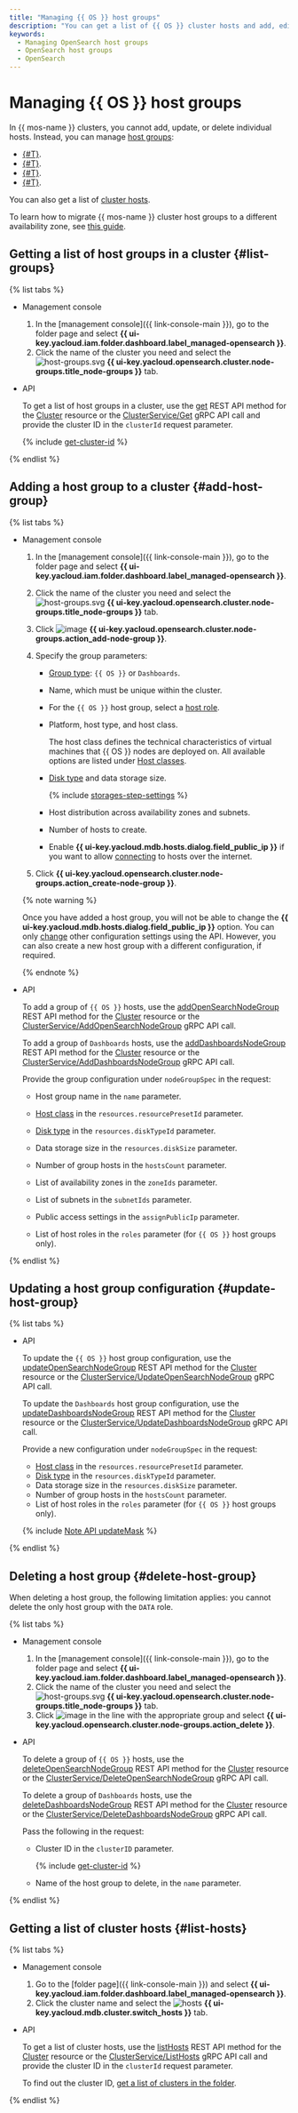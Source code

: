 ```yaml
---
title: "Managing {{ OS }} host groups"
description: "You can get a list of {{ OS }} cluster hosts and add, edit, or delete cluster host groups."
keywords:
  - Managing OpenSearch host groups
  - OpenSearch host groups
  - OpenSearch
---
```


# Managing {{ OS }} host groups

In {{ mos-name }} clusters, you cannot add, update, or delete individual hosts. Instead, you can manage [host groups](../concepts/host-groups.md):

* [{#T}](#list-groups).
* [{#T}](#add-host-group).
* [{#T}](#update-host-group).
* [{#T}](#delete-host-group).

You can also get a list of [cluster hosts](#list-hosts).

To learn how to migrate {{ mos-name }} cluster host groups to a different availability zone, see [this guide](host-migration.md).

## Getting a list of host groups in a cluster {#list-groups}

{% list tabs %}

- Management console

   1. In the [management console]({{ link-console-main }}), go to the folder page and select **{{ ui-key.yacloud.iam.folder.dashboard.label_managed-opensearch }}**.
   1. Click the name of the cluster you need and select the ![host-groups.svg](../../_assets/mdb/host-groups.svg) **{{ ui-key.yacloud.opensearch.cluster.node-groups.title_node-groups }}** tab.

- API

   To get a list of host groups in a cluster, use the [get](../api-ref/Cluster/get.md) REST API method for the [Cluster](../api-ref/Cluster/index.md) resource or the [ClusterService/Get](../api-ref/grpc/cluster_service.md#Get) gRPC API call and provide the cluster ID in the `clusterId` request parameter.

   {% include [get-cluster-id](../../_includes/managed-opensearch/get-cluster-id.md) %}

{% endlist %}

## Adding a host group to a cluster {#add-host-group}

{% list tabs %}

- Management console

   1. In the [management console]({{ link-console-main }}), go to the folder page and select **{{ ui-key.yacloud.iam.folder.dashboard.label_managed-opensearch }}**.
   1. Click the name of the cluster you need and select the ![host-groups.svg](../../_assets/mdb/host-groups.svg) **{{ ui-key.yacloud.opensearch.cluster.node-groups.title_node-groups }}** tab.
   1. Click ![image](../../_assets/plus-sign.svg) **{{ ui-key.yacloud.opensearch.cluster.node-groups.action_add-node-group }}**.
   1. Specify the group parameters:

      * [Group type](../concepts/host-groups.md): `{{ OS }}` or `Dashboards`.
      * Name, which must be unique within the cluster.
      * For the `{{ OS }}` host group, select a [host role](../concepts/host-roles.md).
      * Platform, host type, and host class.

         The host class defines the technical characteristics of virtual machines that {{ OS }} nodes are deployed on. All available options are listed under [Host classes](../concepts/instance-types.md).

      * [Disk type](../concepts/storage.md) and data storage size.

         {% include [storages-step-settings](../../_includes/mdb/settings-storages-no-broadwell.md) %}

      * Host distribution across availability zones and subnets.

      * Number of hosts to create.

      
      * Enable **{{ ui-key.yacloud.mdb.hosts.dialog.field_public_ip }}** if you want to allow [connecting](connect.md) to hosts over the internet.


   1. Click **{{ ui-key.yacloud.opensearch.cluster.node-groups.action_create-node-group }}**.

   {% note warning %}

   Once you have added a host group, you will not be able to change the **{{ ui-key.yacloud.mdb.hosts.dialog.field_public_ip }}** option. You can only [change](#update-host-group) other configuration settings using the API. However, you can also create a new host group with a different configuration, if required.

   {% endnote %}

- API

   To add a group of `{{ OS }}` hosts, use the [addOpenSearchNodeGroup](../api-ref/Cluster/addOpenSearchNodeGroup.md) REST API method for the [Cluster](../api-ref/Cluster/index.md) resource or the [ClusterService/AddOpenSearchNodeGroup](../api-ref/grpc/cluster_service.md#AddOpenSearchNodeGroup) gRPC API call.

   To add a group of `Dashboards` hosts, use the [addDashboardsNodeGroup](../api-ref/Cluster/addDashboardsNodeGroup.md) REST API method for the [Cluster](../api-ref/Cluster/index.md) resource or the [ClusterService/AddDashboardsNodeGroup](../api-ref/grpc/cluster_service.md#AddDashboardsNodeGroup) gRPC API call.

   Provide the group configuration under `nodeGroupSpec` in the request:

   * Host group name in the `name` parameter.
   * [Host class](../concepts/instance-types.md) in the `resources.resourcePresetId` parameter.
   * [Disk type](../concepts/storage.md) in the `resources.diskTypeId` parameter.
   * Data storage size in the `resources.diskSize` parameter.
   * Number of group hosts in the `hostsCount` parameter.
   * List of availability zones in the `zoneIds` parameter.
   * List of subnets in the `subnetIds` parameter.

   
   * Public access settings in the `assignPublicIp` parameter.


   * List of host roles in the `roles` parameter (for `{{ OS }}` host groups only).

{% endlist %}

## Updating a host group configuration {#update-host-group}

{% list tabs %}

- API

   To update the `{{ OS }}` host group configuration, use the [updateOpenSearchNodeGroup](../api-ref/Cluster/updateOpenSearchNodeGroup.md) REST API method for the [Cluster](../api-ref/Cluster/index.md) resource or the [ClusterService/UpdateOpenSearchNodeGroup](../api-ref/grpc/cluster_service.md#UpdateOpenSearchNodeGroup) gRPC API call.

   To update the `Dashboards` host group configuration, use the [updateDashboardsNodeGroup](../api-ref/Cluster/updateDashboardsNodeGroup.md) REST API method for the [Cluster](../api-ref/Cluster/index.md) resource or the [ClusterService/UpdateDashboardsNodeGroup](../api-ref/grpc/cluster_service.md#UpdateDashboardsNodeGroup) gRPC API call.

   Provide a new configuration under `nodeGroupSpec` in the request:

   * [Host class](../concepts/instance-types.md) in the `resources.resourcePresetId` parameter.
   * [Disk type](../concepts/storage.md) in the `resources.diskTypeId` parameter.
   * Data storage size in the `resources.diskSize` parameter.
   * Number of group hosts in the `hostsCount` parameter.
   * List of host roles in the `roles` parameter (for `{{ OS }}` host groups only).

   {% include [Note API updateMask](../../_includes/note-api-updatemask.md) %}

{% endlist %}

## Deleting a host group {#delete-host-group}

When deleting a host group, the following limitation applies: you cannot delete the only host group with the `DATA` role.

{% list tabs %}

- Management console

   1. In the [management console]({{ link-console-main }}), go to the folder page and select **{{ ui-key.yacloud.iam.folder.dashboard.label_managed-opensearch }}**.
   1. Click the name of the cluster you need and select the ![host-groups.svg](../../_assets/mdb/host-groups.svg) **{{ ui-key.yacloud.opensearch.cluster.node-groups.title_node-groups }}** tab.
   1. Click ![image](../../_assets/options.svg) in the line with the appropriate group and select **{{ ui-key.yacloud.opensearch.cluster.node-groups.action_delete }}**.

- API

   To delete a group of `{{ OS }}` hosts, use the [deleteOpenSearchNodeGroup](../api-ref/Cluster/deleteOpenSearchNodeGroup.md) REST API method for the [Cluster](../api-ref/Cluster/index.md) resource or the [ClusterService/DeleteOpenSearchNodeGroup](../api-ref/grpc/cluster_service.md#DeleteOpenSearchNodeGroup) gRPC API call.

   To delete a group of `Dashboards` hosts, use the [deleteDashboardsNodeGroup](../api-ref/Cluster/deleteDashboardsNodeGroup.md) REST API method for the [Cluster](../api-ref/Cluster/index.md) resource or the [ClusterService/DeleteDashboardsNodeGroup](../api-ref/grpc/cluster_service.md#DeleteDashboardsNodeGroup) gRPC API call.

   Pass the following in the request:

   * Cluster ID in the `clusterID` parameter.

      {% include [get-cluster-id](../../_includes/managed-opensearch/get-cluster-id.md) %}

   * Name of the host group to delete, in the `name` parameter.

{% endlist %}

## Getting a list of cluster hosts {#list-hosts}

{% list tabs %}

- Management console

   1. Go to the [folder page]({{ link-console-main }}) and select **{{ ui-key.yacloud.iam.folder.dashboard.label_managed-opensearch }}**.
   1. Click the cluster name and select the ![hosts](../../_assets/mdb/hosts.svg) **{{ ui-key.yacloud.mdb.cluster.switch_hosts }}** tab.

- API

   To get a list of cluster hosts, use the [listHosts](../api-ref/Cluster/listHosts.md) REST API method for the [Cluster](../api-ref/Cluster/index.md) resource or the [ClusterService/ListHosts](../api-ref/grpc/cluster_service.md#ListHosts) gRPC API call and provide the cluster ID in the `clusterId` request parameter.

   To find out the cluster ID, [get a list of clusters in the folder](cluster-list.md).

{% endlist %}

